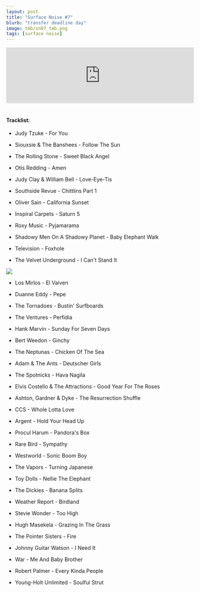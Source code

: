 ```yaml
---
layout: post
title: "Surface Noise #7"
blurb: "transfer deadline day"
image: tmb/sn07_tmb.png
tags: [surface noise]
---
```



<iframe scrolling="no" id="hearthis_at_track_3028666" width="100%" height="150" src="https://hearthis.at/embed/3028666/transparent_black/?hcolor=&color=&style=2&block_size=2&block_space=1&background=1&waveform=0&cover=0&autoplay=0&css=" frameborder="0" allowtransparency allow="autoplay"><p>Listen to <a href="https://hearthis.at/zerocc/surface-noise-7-31817/" target="_blank">Surface Noise #7 (31/8/17)</a> <span>by</span><a href="https://hearthis.at/zerocc/" target="_blank" >Zero</a> <span>on</span> <a href="https://hearthis.at/" target="_blank">hearthis.at</a></p></iframe>
&nbsp;

#### Tracklist:

- Judy Tzuke - For You
- Siouxsie & The Banshees - Follow The Sun
- The Rolling Stone - Sweet Black Angel

- Otis Redding - Amen
- Judy Clay & William Bell - Love-Eye-Tis
- Southside Revue - Chittlins Part 1
- Oliver Sain - California Sunset

- Inspiral Carpets - Saturn 5
- Roxy Music - Pyjamarama
- Shadowy Men On A Shadowy Planet - Baby Elephant Walk
- Television - Foxhole
- The Velvet Underground - I Can't Stand It

![](https://lh3.googleusercontent.com/F0gIWSEzX1s3mBZldxMOtigOc6TWy93O8x2Jg-MtfBhc_3tixhMMTptqHPdtsrbFDYlDJ3OrQf_guWYl5D5CsFVZ2vP-tKK-VcbSfx1Wac4wLI1Kmz2ThseKi7eutupq-rLQPNcP1fUg0Rozb4vmtRI8PPqtjBEKC439nsWu6-2RIpWYdpk0NwYIP9_lVeiADJglG7uAPrDbraBH00WYj5YXmHc08swBMlnzp7E_IoxKbYMsdxgWw93POZoRwu5YDxLr3DKV6fpswEwW3xj42D_BQJqQbZFF6GnXbXRtA9nPGJrfpe1CCrfyVV0bP2eamKAnPQ4FHLgEnZRqVGs1lUWpsBS-6Anka_yi4-kflPXdUKoSjGXgYBodTRFXNddgCZB8B3i1bZrD0vw_T9ZJe2UKzOGzx7Z6SCioJq072mEIgrS4wWfty3OtmnUHym1PWLUt9q8UTLabUddHAPOe7iemJwCyZMeCGhS_yldXdSlRpP9kKUSUUbNIz-6pzCz2AOzJcu8XGXP_7Cbo4SJYKyN2uLBWVCHkoqB7yUu32vYLFzRq4LfXx_hPlXdKnn51NzrMEoCmhzFY8w0MKzNIiLpqfxraI7mXBYZnu7WvbfVCKlWPnjBsZwxfodgil8qEHsuJ2MOcF0hE_kEnAa_jE0Zu=s450-no)

- Los Mirlos - El Vaiven
- Duanne Eddy - Pepe
- The Tornadoes - Bustin' Surfboards
- The Ventures - Perfidia
- Hank Marvin - Sunday For Seven Days
- Bert Weedon - Ginchy

- The Neptunas - Chicken Of The Sea
- Adam & The Ants - Deutscher Girls
- The Spotnicks - Hava Nagila
- Elvis Costello & The Attractions - Good Year For The Roses

- Ashton, Gardner & Dyke - The Resurrection Shuffle
- CCS - Whole Lotta Love
- Argent - Hold Your Head Up
- Procul Harum - Pandora's Box
- Rare Bird - Sympathy

- Westworld - Sonic Boom Boy
- The Vapors - Turning Japanese
- Toy Dolls - Nellie The Elephant
- The Dickies - Banana Splits

- Weather Report - Birdland
- Stevie Wonder - Too High
- Hugh Masekela - Grazing In The Grass
- The Pointer Sisters - Fire

- Johnny Guitar Watson - I Need It
- War - Me And Baby Brother
- Robert Palmer - Every Kinda People

- Young-Holt Unlimited - Soulful Strut
